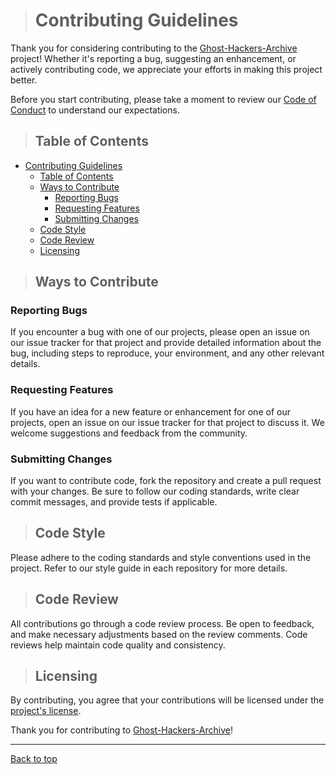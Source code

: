 > # Contributing Guidelines

Thank you for considering contributing to the [Ghost-Hackers-Archive](https://github.com/Ghost-Hackers-Archive) project! Whether it's reporting a bug, suggesting an enhancement, or actively contributing code, we appreciate your efforts in making this project better.

Before you start contributing, please take a moment to review our [Code of Conduct](CODE_OF_CONDUCT.md) to understand our expectations.

> ## Table of Contents

- [Contributing Guidelines](#contributing-guidelines)
  - [Table of Contents](#table-of-contents)
  - [Ways to Contribute](#ways-to-contribute)
    - [Reporting Bugs](#reporting-bugs)
    - [Requesting Features](#requesting-features)
    - [Submitting Changes](#submitting-changes)
  - [Code Style](#code-style)
  - [Code Review](#code-review)
  - [Licensing](#licensing)

> ## Ways to Contribute

### Reporting Bugs

If you encounter a bug with one of our projects, please open an issue on our issue tracker for that project and provide detailed information about the bug, including steps to reproduce, your environment, and any other relevant details.

### Requesting Features

If you have an idea for a new feature or enhancement for one of our projects, open an issue on our issue tracker for that project to discuss it. We welcome suggestions and feedback from the community.

### Submitting Changes

If you want to contribute code, fork the repository and create a pull request with your changes. Be sure to follow our coding standards, write clear commit messages, and provide tests if applicable.

> ## Code Style

Please adhere to the coding standards and style conventions used in the project. Refer to our style guide in each repository for more details.

> ## Code Review

All contributions go through a code review process. Be open to feedback, and make necessary adjustments based on the review comments. Code reviews help maintain code quality and consistency.

> ## Licensing

By contributing, you agree that your contributions will be licensed under the [project's license](LICENSE).

Thank you for contributing to [Ghost-Hackers-Archive](https://github.com/Ghost-Hackers-Archive)!

---
[Back to top](#contributing-guidelines)